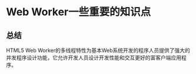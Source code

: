 # Web Worker一些重要的知识点

## 总结
HTML5 Web Worker的多线程特性为基本Web系统开发的程序人员提供了强大的并发程序设计功能，它允许开发人员设计开发性能和交互更好的富客户端应用程序。


